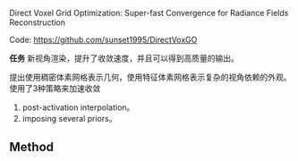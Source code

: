 
Direct Voxel Grid Optimization: Super-fast Convergence for Radiance Fields Reconstruction

Code: <https://github.com/sunset1995/DirectVoxGO>

**任务** 新视角渲染，提升了收敛速度，并且可以得到高质量的输出。

提出使用稠密体素网格表示几何，使用特征体素网格表示复杂的视角依赖的外观。使用了3种策略来加速收敛
1. post-activation interpolation。
1. imposing several priors。

## Method

